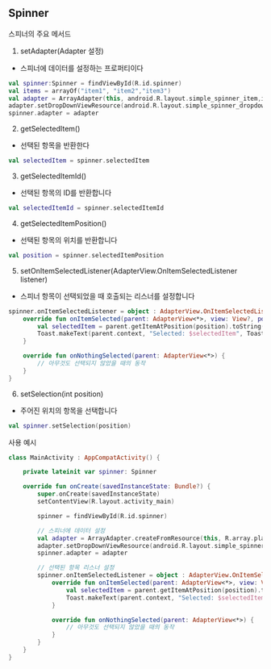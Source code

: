 ## Spinner

스피너의 주요 메서드

1. setAdapter(Adapter 설정)
- 스피너에 데이터를 설정하는 프로퍼티이다
```kt
val spinner:Spinner = findViewById(R.id.spinner)
val items = arrayOf("item1", "item2","item3")
val adapter = ArrayAdapter(this, android.R.layout.simple_spinner_item,items)
adapter.setDropDownViewResource(android.R.layout.simple_spinner_dropdown_item)
spinner.adapter = adapter
```

2. getSelectedItem() 
- 선택된 항목을 반환한다
```kt
val selectedItem = spinner.selectedItem
```

3. getSelectedItemId()
- 선택된 항목의 ID를 반환합니다
```kt
val selectedItemId = spinner.selectedItemId
```

4. getSelectedItemPosition()
- 선택된 항목의 위치를 반환합니다
```kt
val position = spinner.selectedItemPosition
```

5. setOnItemSelectedListener(AdapterView.OnItemSelectedListener listener)
- 스피너 항목이 선택되었을 때 호출되는 리스너를 설정합니다
```kt
spinner.onItemSelectedListener = object : AdapterView.OnItemSelectedListener {
    override fun onItemSelected(parent: AdapterView<*>, view: View?, position: Int, id: Long) {
        val selectedItem = parent.getItemAtPosition(position).toString()
        Toast.makeText(parent.context, "Selected: $selectedItem", Toast.LENGTH_LONG).show()
    }

    override fun onNothingSelected(parent: AdapterView<*>) {
        // 아무것도 선택되지 않았을 때의 동작
    }
}
```

6. setSelection(int position)
- 주어진 위치의 항목을 선택합니다
```kt
val spinner.setSelection(position)
```


사용 예시
```kt
class MainActivity : AppCompatActivity() {

    private lateinit var spinner: Spinner

    override fun onCreate(savedInstanceState: Bundle?) {
        super.onCreate(savedInstanceState)
        setContentView(R.layout.activity_main)

        spinner = findViewById(R.id.spinner)

        // 스피너에 데이터 설정
        val adapter = ArrayAdapter.createFromResource(this, R.array.planets_array, android.R.layout.simple_spinner_item)
        adapter.setDropDownViewResource(android.R.layout.simple_spinner_dropdown_item)
        spinner.adapter = adapter

        // 선택된 항목 리스너 설정
        spinner.onItemSelectedListener = object : AdapterView.OnItemSelectedListener {
            override fun onItemSelected(parent: AdapterView<*>, view: View?, position: Int, id: Long) {
                val selectedItem = parent.getItemAtPosition(position).toString()
                Toast.makeText(parent.context, "Selected: $selectedItem", Toast.LENGTH_LONG).show()
            }

            override fun onNothingSelected(parent: AdapterView<*>) {
                // 아무것도 선택되지 않았을 때의 동작
            }
        }
    }
}

```



